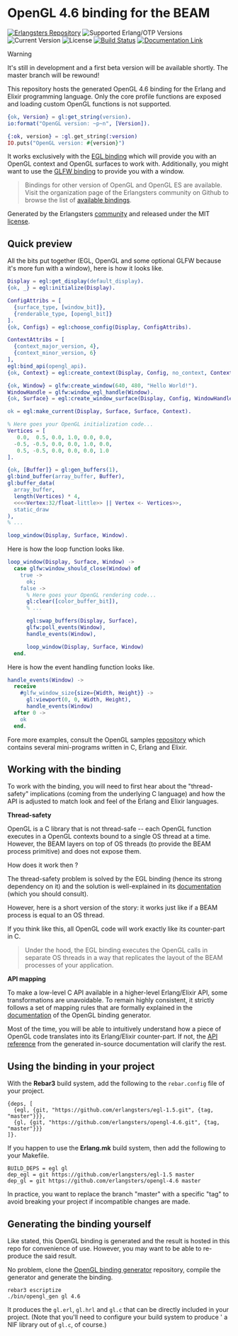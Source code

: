 # OpenGL 4.6 binding for the BEAM

[![Erlangsters Repository](https://img.shields.io/badge/erlangsters-opengl--4.6-%23a90432)](https://github.com/erlangsters/opengl-4.6)
![Supported Erlang/OTP Versions](https://img.shields.io/badge/erlang%2Fotp-28-%23a90432)
![Current Version](https://img.shields.io/badge/version-1.0.0-%23354052)
![License](https://img.shields.io/github/license/erlangsters/opengl-4.6)
[![Build Status](https://img.shields.io/github/actions/workflow/status/erlangsters/opengl-4.6/workflow.yml)](https://github.com/erlangsters/opengl-4.6/actions/workflows/workflow.yml)
[![Documentation Link](https://img.shields.io/badge/documentation-available-yellow)](http://erlangsters.github.io/opengl-4.6/)

> [!WARNING]
> It's still in development and a first beta version will be available shortly.
> The master branch will be rewound!

This repository hosts the generated OpenGL 4.6 binding for the Erlang and
Elixir programming language. Only the core profile functions are exposed and
loading custom OpenGL functions is not supported.

```erlang
{ok, Version} = gl:get_string(version).
io:format("OpenGL version: ~p~n", [Version]).
```
```elixir
{:ok, version} = :gl.get_string(:version)
IO.puts("OpenGL version: #{version}")
```

It works exclusively with the [EGL binding](https://github.com/erlangsters/egl-1.5)
which will provide you with an OpenGL context and OpenGL surfaces to work with.
Additionally, you might want to use the [GLFW binding](https://github.com/erlangsters/glfw)
to provide you with a window.

> Bindings for other version of OpenGL and OpenGL ES are available. Visit the
> organization page of the Erlangsters community on Github to browse the list
> of [available bindings](https://github.com/orgs/erlangsters/repositories?type=all&q=opengl-).

Generated by the Erlangsters [community](https://about.erlangsters.org/) and
released under the MIT [license](https://opensource.org/license/mit).

## Quick preview

All the bits put together (EGL, OpenGL and some optional GLFW because it's
more fun with a window), here is how it looks like.

```erlang
Display = egl:get_display(default_display).
{ok, _} = egl:initialize(Display).

ConfigAttribs = [
  {surface_type, [window_bit]},
  {renderable_type, [opengl_bit]}
].
{ok, Configs} = egl:choose_config(Display, ConfigAttribs).

ContextAttribs = [
  {context_major_version, 4},
  {context_minor_version, 6}
],
egl:bind_api(opengl_api).
{ok, Context} = egl:create_context(Display, Config, no_context, ContextAttribs).

{ok, Window} = glfw:create_window(640, 480, "Hello World!").
WindowHandle = glfw:window_egl_handle(Window).
{ok, Surface} = egl:create_window_surface(Display, Config, WindowHandle, []).

ok = egl:make_current(Display, Surface, Surface, Context).

% Here goes your OpenGL initialization code...
Vertices = [
   0.0,  0.5, 0.0, 1.0, 0.0, 0.0,
  -0.5, -0.5, 0.0, 0.0, 1.0, 0.0,
   0.5, -0.5, 0.0, 0.0, 0.0, 1.0
].

{ok, [Buffer]} = gl:gen_buffers(1),
gl:bind_buffer(array_buffer, Buffer),
gl:buffer_data(
  array_buffer,
  length(Vertices) * 4,
  <<<<Vertex:32/float-little>> || Vertex <- Vertices>>,
  static_draw
),
% ...

loop_window(Display, Surface, Window).
```

Here is how the loop function looks like.

```erlang
loop_window(Display, Surface, Window) ->
  case glfw:window_should_close(Window) of
    true ->
      ok;
    false ->
      % Here goes your OpenGL rendering code...
      gl:clear([color_buffer_bit]),
      % ...

      egl:swap_buffers(Display, Surface),
      glfw:poll_events(Window),
      handle_events(Window),

      loop_window(Display, Surface, Window)
  end.
```

Here is how the event handling function looks like.

```erlang
handle_events(Window) ->
  receive
    #glfw_window_size{size={Width, Height}} ->
      gl:viewport(0, 0, Width, Height),
      handle_events(Window)
  after 0 ->
    ok
  end.
```

Fore more examples, consult the OpenGL samples [repository](https://github.com/erlangsters/opengl-samples)
which contains several mini-programs written in C, Erlang and Elixir.

## Working with the binding

To work with the binding, you will need to first hear about the "thread-safety"
implications (coming from the underlying C language) and how the API is
adjusted to match look and feel of the Erlang and Elixir languages.

**Thread-safety**

OpenGL is a C library that is not thread-safe -- each OpenGL function executes
in a OpenGL contexts bound to a single OS thread at a time. However, the BEAM
layers on top of OS threads (to provide the BEAM process primitive) and does
not expose them.

How does it work then ?

The thread-safety problem is solved by the EGL binding (hence its strong
dependency on it) and the solution is well-explained in its
[documentation](https://github.com/erlangsters/egl-1.5) (which you should consult).

However, here is a short version of the story: it works just like if a
BEAM process is equal to an OS thread.

If you think like this, all OpenGL code will work exactly like its counter-part
in C.

> Under the hood, the EGL binding executes the OpenGL calls in separate OS
> threads in a way that replicates the layout of the BEAM processes of your
> application.

**API mapping**

To make a low-level C API available in a higher-level Erlang/Elixir API, some
transformations are unavoidable. To remain highly consistent, it strictly
follows a set of mapping rules that are formally explained in the
[documentation](https://github.com/erlangsters/opengl-x.y-generator) of the
OpenGL binding generator.

Most of the time, you will be able to intuitively understand how a piece of
OpenGL code translates into its Erlang/Elixir counter-part. If not, the [API
reference](http://erlangsters.github.io/opengl-4.6/) from the generated
in-source documentation will clarify the rest.

## Using the binding in your project

With the **Rebar3** build system, add the following to the `rebar.config` file
of your project.

```
{deps, [
  {egl, {git, "https://github.com/erlangsters/egl-1.5.git", {tag, "master"}}},
  {gl, {git, "https://github.com/erlangsters/opengl-4.6.git", {tag, "master"}}}
]}.
```

If you happen to use the **Erlang.mk** build system, then add the following to
your Makefile.

```
BUILD_DEPS = egl gl
dep_egl = git https://github.com/erlangsters/egl-1.5 master
dep_gl = git https://github.com/erlangsters/opengl-4.6 master
```

In practice, you want to replace the branch "master" with a specific "tag" to
avoid breaking your project if incompatible changes are made.

## Generating the binding yourself

Like stated, this OpenGL binding is generated and the result is hosted in this
repo for convenience of use. However, you may want to be able to re-produce
the said result.

No problem, clone the
[OpenGL binding generator](https://github.com/erlangsters/opengl-x.y-generator)
repository, compile the generator and generate the binding.

```
rebar3 escriptize
./bin/opengl_gen gl 4.6
```

It produces the `gl.erl`, `gl.hrl` and `gl.c` that can be directly included in
your project. (Note that you'll need to configure your build system to produce '
a NIF library out of `gl.c`, of course.)
